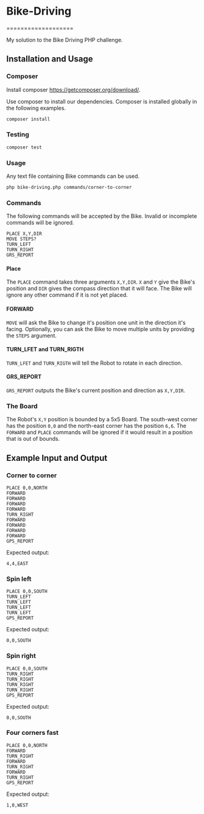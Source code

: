 # Bike-Driving
===================

My solution to the Bike Driving PHP challenge.

Installation and Usage
-----------

### Composer

Install composer https://getcomposer.org/download/. 

Use composer to install our dependencies. Composer is installed globally
in the following examples.

``` bash
composer install
```

### Testing

``` bash
composer test
```

### Usage

Any text file containing Bike commands can be used.

``` bash
php bike-driving.php commands/corner-to-corner
```

### Commands

The following commands will be accepted by the Bike. Invalid or
incomplete commands will be ignored.

```
PLACE X,Y,DIR
MOVE STEPS?
TURN_LEFT
TURN_RIGHT
GRS_REPORT
```

#### Place

The `PLACE` command takes three arguments `X,Y,DIR`. `X` and `Y` give
the Bike's position and `DIR` gives the compass direction that it will
face. The Bike will ignore any other command if it is not yet placed.

#### FORWARD

`MOVE` will ask the Bike to change it's position one unit in the 
direction it's facing. Optionally, you can ask the Bike to move
multiple units by providing the `STEPS` argument.

#### TURN_LFET and TURN_RIGTH

`TURN_LFET` and `TURN_RIGTH` will tell the Robot to rotate in each direction.

#### GRS_REPORT

`GRS_REPORT` outputs the Bike's current position and direction as `X,Y,DIR`.

### The Board

The Robot's `X,Y` position is bounded by a 5x5 Board. The south-west
corner has the position `0,0` and the north-east corner has the position
`6,6`. The `FORWARD` and `PLACE` commands will be ignored if it would
result in a position that is out of bounds.

Example Input and Output
------------------------

### Corner to corner

    PLACE 0,0,NORTH
    FORWARD
    FORWARD
    FORWARD
    FORWARD
    TURN_RIGHT
    FORWARD
    FORWARD
    FORWARD
    FORWARD
    GPS_REPORT


Expected output:

    4,4,EAST

### Spin left

    PLACE 0,0,SOUTH
    TURN_LEFT
    TURN_LEFT
    TURN_LEFT
    TURN_LEFT
    GPS_REPORT


Expected output:

    0,0,SOUTH

### Spin right

    PLACE 0,0,SOUTH
    TURN_RIGHT
    TURN_RIGHT
    TURN_RIGHT
    TURN_RIGHT
    GPS_REPORT



Expected output:

    0,0,SOUTH

### Four corners fast

    PLACE 0,0,NORTH
    FORWARD
    TURN_RIGHT
    FORWARD
    TURN_RIGHT
    FORWARD
    TURN_RIGHT
    GPS_REPORT

Expected output:

    1,0,WEST


